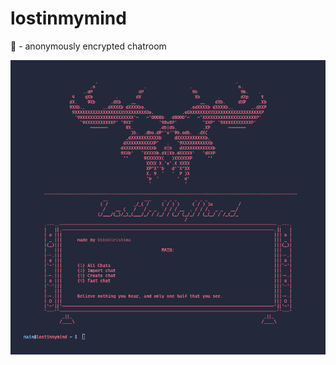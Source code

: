 # lostinmymind
🌃 - anonymously encrypted chatroom 

![image](https://github.com/UsboKirishima/lostinmymind/blob/main/assets/main.png)